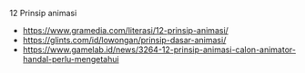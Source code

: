 12 Prinsip animasi

- https://www.gramedia.com/literasi/12-prinsip-animasi/
- https://glints.com/id/lowongan/prinsip-dasar-animasi/
- https://www.gamelab.id/news/3264-12-prinsip-animasi-calon-animator-handal-perlu-mengetahui
